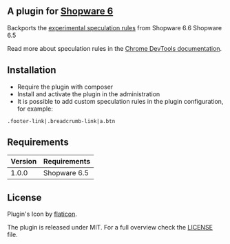 ## A plugin for [Shopware 6](https://github.com/shopware/shopware)

Backports the [experimental speculation rules](https://github.com/shopware/shopware/commit/3bd9f9039deb483353543ec74035055e578a3e6f) from Shopware 6.6 Shopware 6.5

Read more about speculation rules in the [Chrome DevTools documentation](https://developer.chrome.com/docs/web-platform/prerender-pages).



## Installation
- Require the plugin with composer
- Install and activate the plugin in the administration
- It is possible to add custom speculation rules in the plugin configuration, for example:
```plaintext
.footer-link|.breadcrumb-link|a.btn
```


## Requirements

| Version 	 | Requirements  |
|-----------|---------------|
| 1.0.0     | Shopware 6.5	 |

## License

Plugin's Icon by [flaticon](https://www.flaticon.com).

The plugin is released under MIT. For a full overview check the [LICENSE](./LICENSE) file.